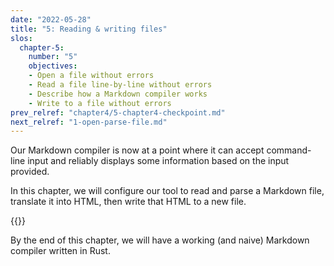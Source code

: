 ```yaml
---
date: "2022-05-28"
title: "5: Reading & writing files"
slos:
  chapter-5:
    number: "5"
    objectives:
    - Open a file without errors
    - Read a file line-by-line without errors
    - Describe how a Markdown compiler works
    - Write to a file without errors
prev_relref: "chapter4/5-chapter4-checkpoint.md"
next_relref: "1-open-parse-file.md"
---
```


Our Markdown compiler is now at a point where it can accept command-line input 
and reliably displays some information based on the input provided.

In this chapter, we will configure our tool to read and parse a Markdown file,
translate it into HTML, then write that HTML to a new file.

{{<objectives chapter="5">}}

By the end of this chapter, we will have a working (and naive) Markdown compiler 
written in Rust.
